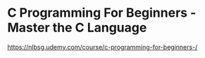 # C Programming For Beginners - Master the C Language 
https://nlbsg.udemy.com/course/c-programming-for-beginners-/
